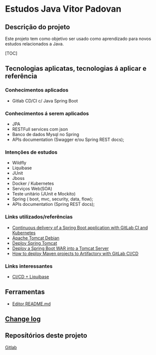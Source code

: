 # Estudos Java Vitor Padovan
## Descrição do projeto
Este projeto tem como objetivo ser usado como aprendizado para novos estudos relacionados a Java.

[TOC]

## Tecnologias aplicatas, tecnologias á aplicar e referência
### Conhecimentos aplicados
- Gitlab CD/CI c/ Java Spring Boot

### Conhecimentos á serem aplicados
- JPA
- RESTFull services com json
- Banco de dados Mysql no Spring
- APIs documentation (Swagger e/ou Spring REST docs);

### Intenções de estudos
- Wildfly
- Liquibase
- JUnit
- Jboss
- Docker / Kubernetes
- Serviços Web(SOA)
- Teste unitário (JUnit e Mockito)
- Spring ( boot, mvc, security, data, flow);
- APIs documentation (Spring REST docs);

### Links utilizados/referências
- [Continuous delivery of a Spring Boot application with GitLab CI and Kubernetes](https://about.gitlab.com/blog/2016/12/14/continuous-delivery-of-a-spring-boot-application-with-gitlab-ci-and-kubernetes/)
- [Apache Tomcat Debian](https://www.digitalocean.com/community/tutorials/how-to-install-apache-tomcat-9-on-debian-10-pt)
- [Deploy Spring Tomcat](https://www.baeldung.com/spring-boot-war-tomcat-deploy)
- [Deploy a Spring Boot WAR into a Tomcat Server](https://www.baeldung.com/spring-boot-war-tomcat-deploy)
- [How to deploy Maven projects to Artifactory with GitLab CI/CD](http://www.obsis.unb.br/gitlab/help/ci/examples/artifactory_and_gitlab/index.md)

### Links interessantes
- [CI/CD + Liquibase](https://www.infoq.com/br/articles/construindo-pipeline-ci-cd-liquibase-no-gitlab/)

## Ferramentas
- [Editor README.md](https://dillinger.io/)

## [Change log](CHANGELOG.md)

## Reposítórios deste projeto
[Gitlab](https://gitlab.com/vitorpadovan/estudos-java)
